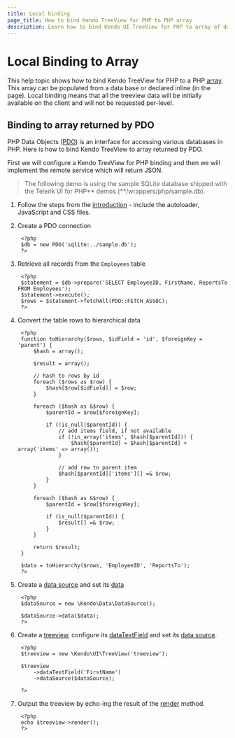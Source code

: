 ```yaml
---
title: Local binding
page_title: How to bind Kendo TreeView for PHP to PHP array
description: Learn how to bind Kendo UI TreeView for PHP to array of data
---
```


# Local Binding to Array

This help topic shows how to bind Kendo TreeView for PHP to a PHP [array](http://php.net/manual/en/language.types.array.php). This array
can be populated from a data base or declared inline (in the page). Local binding means that all the treeview data will be initially available
on the client and will not be requested per-level.

## Binding to array returned by PDO

PHP Data Objects ([PDO](http://www.php.net/manual/en/intro.pdo.php)) is an interface for accessing various databases in PHP. Here is how to bind Kendo TreeView to array
returned by PDO.

First we will configure a Kendo TreeView for PHP binding and then we will implement the remote service which will return JSON.

> The following demo is using the sample SQLite database shipped with the Telerik UI for PHP** demos (**/wrappers/php/sample.db).

1. Follow the steps from the [introduction](/php/introduction) - include the autoloader, JavaScript and CSS files.
1. Create a PDO connection

        <?php
        $db = new PDO('sqlite:../sample.db');
        ?>

1. Retrieve all records from the `Employees` table

        <?php
        $statement = $db->prepare('SELECT EmployeeID, FirstName, ReportsTo FROM Employees');
        $statement->execute();
        $rows = $statement->fetchAll(PDO::FETCH_ASSOC);
        ?>

1. Convert the table rows to hierarchical data

        <?php
        function toHierarchy($rows, $idField = 'id', $foreignKey = 'parent') {
            $hash = array();

            $result = array();

            // hash to rows by id
            foreach ($rows as $row) {
                $hash[$row[$idField]] = $row;
            }

            foreach ($hash as &$row) {
                $parentId = $row[$foreignKey];

                if (!is_null($parentId)) {
                    // add items field, if not available
                    if (!in_array('items', $hash[$parentId])) {
                        $hash[$parentId] = $hash[$parentId] + array('items' => array());
                    }

                    // add row to parent item
                    $hash[$parentId]['items'][] =& $row;
                }
            }

            foreach ($hash as &$row) {
                $parentId = $row[$foreignKey];

                if (is_null($parentId)) {
                    $result[] =& $row;
                }
            }

            return $result;
        }

        $data = toHierarchy($rows, 'EmployeeID', 'ReportsTo');
        ?>

1. Create a [data source](/api/wrappers/php/Kendo/Data/DataSource) and set its [data](/api/wrappers/php/Kendo/Data/DataSource#data)

        <?php
        $dataSource = new \Kendo\Data\DataSource();

        $dataSource->data($data);
        ?>

1. Create a [treeview](/api/wrappers/php/Kendo/UI/TreeView), configure its [dataTextField](/api/wrappers/php/Kendo/UI/TreeView#dataTextField) and set its [data source](/api/wrappers/php/Kendo/UI/TreeView#datasource).

        <?php
        $treeview = new \Kendo\UI\TreeView('treeview');

        $treeview
            ->dataTextField('FirstName')
            ->dataSource($dataSource);

        ?>

1. Output the treeview by echo-ing the result of the [render](/api/wrappers/php/Kendo/UI/Widget#render) method.

        <?php
        echo $treeview->render();
        ?>

